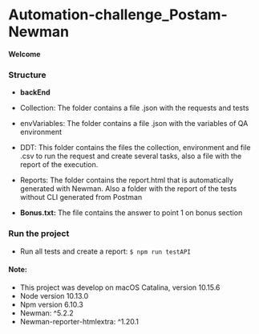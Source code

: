 # Automation-challenge_Postam-Newman

**Welcome**

### Structure 
- **backEnd**
- Collection: 
The folder contains a file .json with the requests and tests

- envVariables: 
The folder contains a file .json with the variables of QA environment 

- DDT: 
This folder contains the files the collection, environment and file .csv to run the request and create several tasks, also a file with the report of the execution.

- Reports: 
The folder contains the report.html that is automatically generated with Newman.
Also a folder with the report of the tests without CLI generated from Postman

- **Bonus.txt:**
The file contains the answer to point 1 on bonus section



### Run the project

- Run all tests and create a report: 
`$ npm run testAPI`


#### Note:
- This project was develop on macOS Catalina, version 10.15.6
- Node version 10.13.0
- Npm version 6.10.3
- Newman: ^5.2.2
- Newman-reporter-htmlextra: ^1.20.1

